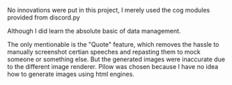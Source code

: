 No innovations were put in this project, I merely used the cog modules provided from discord.py 

Although I did learn the absolute basic of data management.

The only mentionable is the "Quote" feature, which removes the hassle to manually screenshot certian speeches and repasting them to mock someone or something else.
But the generated images were inaccurate due to the different image renderer.
Pilow was chosen because I have no idea how to generate images using html engines.
